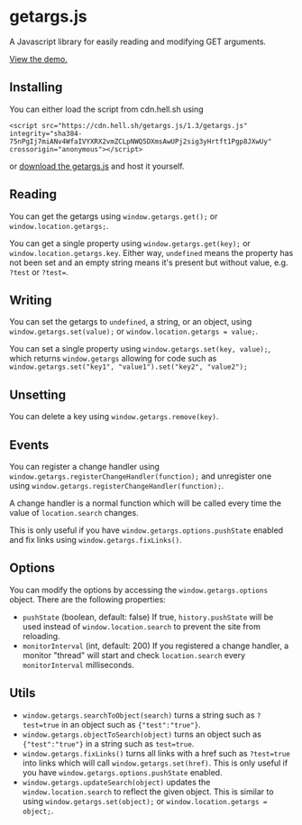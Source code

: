 # getargs.js

A Javascript library for easily reading and modifying GET arguments.

[View the demo.](https://hell-sh.github.io/getargs.js/)

## Installing

You can either load the script from cdn.hell.sh using

    <script src="https://cdn.hell.sh/getargs.js/1.3/getargs.js" integrity="sha384-75nPgIj7miANv4WfaIVYXRX2vmZCLpNWQ5DXmsAwUPj2sig3yHrtft1Pgp8JXwUy" crossorigin="anonymous"></script>

or [download the getargs.js](https://raw.githubusercontent.com/hell-sh/getargs.js/master/getargs.js) and host it yourself.

## Reading

You can get the getargs using `window.getargs.get();` or `window.location.getargs;`.

You can get a single property using `window.getargs.get(key);` or `window.location.getargs.key`. Either way, `undefined` means the property has not been set and an empty string means it's present but without value, e.g. `?test` or `?test=`.

## Writing

You can set the getargs to `undefined`, a string, or an object, using `window.getargs.set(value);` or `window.location.getargs = value;`.

You can set a single property using `window.getargs.set(key, value);`, which returns `window.getargs` allowing for code such as `window.getargs.set("key1", "value1").set("key2", "value2");`

## Unsetting

You can delete a key using `window.getargs.remove(key)`.

## Events

You can register a change handler using `window.getargs.registerChangeHandler(function);` and unregister one using `window.getargs.registerChangeHandler(function);`.

A change handler is a normal function which will be called every time the value of `location.search` changes.

This is only useful if you have `window.getargs.options.pushState` enabled and fix links using `window.getargs.fixLinks()`.

## Options

You can modify the options by accessing the `window.getargs.options` object. There are the following properties:

- `pushState` (boolean, default: false) If true, `history.pushState` will be used instead of `window.location.search` to prevent the site from reloading.
- `monitorInterval` (int, default: 200) If you registered a change handler, a monitor "thread" will start and check `location.search` every `monitorInterval` milliseconds.

## Utils

- `window.getargs.searchToObject(search)` turns a string such as `?test=true` in an object such as `{"test":"true"}`.
- `window.getargs.objectToSearch(object)` turns an object such as `{"test":"true"}` in a string such as `test=true`.
- `window.getargs.fixLinks()` turns all links with a href such as `?test=true` into links which will call `window.getargs.set(href)`. This is only useful if you have `window.getargs.options.pushState` enabled.
- `window.getargs.updateSearch(object)` updates the `window.location.search` to reflect the given object. This is similar to using `window.getargs.set(object);` or `window.location.getargs = object;`.
